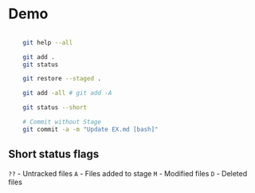 
# Demo

```bash
    
    git help --all

    git add .
    git status

    git restore --staged .

    git add -all # git add -A

    git status --short

    # Commit without Stage
    git commit -a -m "Update EX.md [bash]"
```

## Short status flags
`??` - Untracked files
`A` - Files added to stage
`M` - Modified files
`D` - Deleted files
